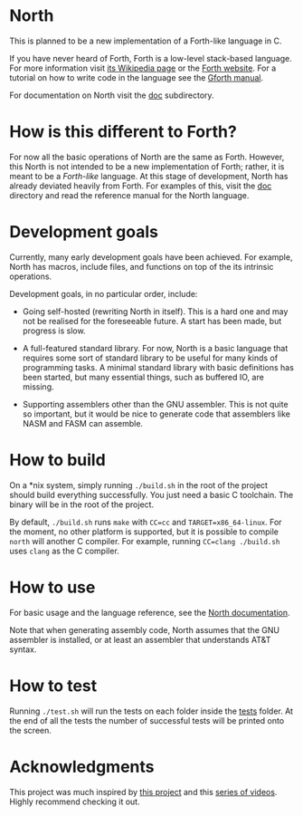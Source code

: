 # North

This is planned to be a new implementation of a Forth-like language in C.

If you have never heard of Forth, Forth is a low-level stack-based
language. For more information visit [its Wikipedia page](https://en.wikipedia.org/wiki/Forth_(programming_language)) or the [Forth website](https://forth.com). For a tutorial on how to write code
in the language see the [Gforth manual](https://gforth.org/manual/).

For documentation on North visit the [doc](./doc) subdirectory.

# How is this different to Forth?

For now all the basic operations of North are the same as Forth. However,
this North is not intended to be a new implementation of Forth; rather, it
is meant to be a *Forth-like* language. At this stage of development,
North has already deviated heavily from Forth. For examples of this,
visit the [doc](./doc) directory and read the reference manual for
the North language.

# Development goals

Currently, many early development goals have been achieved. For example,
North has macros, include files, and functions on top of the its
intrinsic operations.

Development goals, in no particular order, include:

- Going self-hosted (rewriting North in itself). This is a hard one and may not be realised
for the foreseeable future. A start has been made, but progress is slow.

- A full-featured standard library. For now, North is a basic language
that requires some sort of standard library to be useful for many kinds
of programming tasks. A minimal standard library with basic definitions
has been started, but many essential things, such as buffered IO, are missing.

- Supporting assemblers other than the GNU assembler. This is not quite so important,
but it would be nice to generate code that assemblers like NASM and FASM can assemble.

# How to build

On a *nix system, simply running `./build.sh` in the root of the project
should build everything successfully. You just need a basic C toolchain. The binary
will be in the root of the project.

By default, `./build.sh` runs `make` with `CC=cc` and `TARGET=x86_64-linux`. 
For the moment, no other platform is supported, but it is possible to compile
`north` will another C compiler. For example, running `CC=clang ./build.sh`
uses `clang` as the C compiler.

# How to use

For basic usage and the language reference, see the [North documentation](./doc/north.md).

Note that when generating assembly code, North assumes that the GNU
assembler is installed, or at least an assembler that understands AT&T syntax.

# How to test

Running `./test.sh` will run the tests on each folder inside the [tests](./tests)
folder. At the end of all the tests the number of successful tests will
be printed onto the screen.

# Acknowledgments

This project was much inspired by [this project](https://gitlab.com/tsoding/porth)
and this [series of videos](https://www.youtube.com/playlist?list=PLpM-Dvs8t0VbMZA7wW9aR3EtBqe2kinu4). Highly recommend checking it out.
